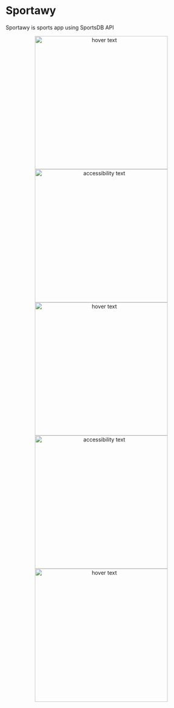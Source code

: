 # Sportawy
Sportawy is sports app using SportsDB API
<p align="center">
  <img src="4.PNG" width="350" title="hover text">
  <img src="2.PNG" width="350" alt="accessibility text">
  <img src="3.PNG" width="350" title="hover text">
  <img src="1.PNG" width="350" alt="accessibility text">
  <img src="5.PNG" width="350" title="hover text">
</p>

